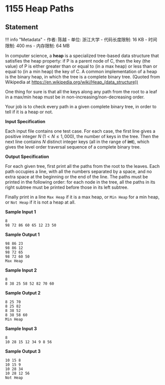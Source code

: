 
# 1155 Heap Paths

## Statement

!!! info "Metadata"
    - 作者: 陈越
    - 单位: 浙江大学
    - 代码长度限制: 16 KB
    - 时间限制: 400 ms
    - 内存限制: 64 MB

In computer science, a **heap** is a specialized tree-based data structure that satisfies the heap property: if P is a parent node of C, then the key (the value) of P is either greater than or equal to (in a max heap) or less than or equal to (in a min heap) the key of C. A common implementation of a heap is the binary heap, in which the tree is a complete binary tree. (Quoted from Wikipedia at https://en.wikipedia.org/wiki/Heap_(data_structure))

One thing for sure is that all the keys along any path from the root to a leaf in a max/min heap must be in non-increasing/non-decreasing order.

Your job is to check every path in a given complete binary tree, in order to tell if it is a heap or not.

**Input Specification**

Each input file contains one test case. For each case, the first line gives a positive integer $N$ ($1 < N \le 1,000$), the number of keys in the tree. Then the next line contains $N$ distinct integer keys (all in the range of **int**), which gives the level order traversal sequence of a complete binary tree.

**Output Specification**

For each given tree, first print all the paths from the root to the leaves.  Each path occupies a line, with all the numbers separated by a space, and no extra space at the beginning or the end of the line.  The paths must be printed in the following order: for each node in the tree, all the paths in its right subtree must be printed before those in its left subtree.

Finally print in a line `Max Heap` if it is a max heap, or `Min Heap` for a min heap, or `Not Heap` if it is not a heap at all.  

**Sample Input 1**
```plaintext
8
98 72 86 60 65 12 23 50
```

**Sample Output 1**
```plaintext
98 86 23
98 86 12
98 72 65
98 72 60 50
Max Heap
```

**Sample Input 2**
```plaintext
8
8 38 25 58 52 82 70 60
```

**Sample Output 2**
```plaintext
8 25 70
8 25 82
8 38 52
8 38 58 60
Min Heap
```

**Sample Input 3**
```plaintext
8
10 28 15 12 34 9 8 56
```

**Sample Output 3**
```plaintext
10 15 8
10 15 9
10 28 34
10 28 12 56
Not Heap
```

